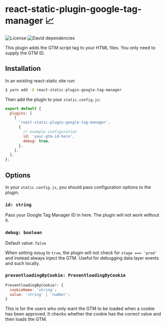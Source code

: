 # react-static-plugin-google-tag-manager 📈

![License](https://img.shields.io/github/license/wappsify/react-static-plugin-google-tag-manager.svg)
![David dependencies](https://david-dm.org/wappsify/react-static-plugin-google-tag-manager.svg)

This plugin adds the GTM script tag to your HTML files. You only need to supply the GTM ID.

## Installation

In an existing react-static site run:

```bash
$ yarn add -D react-static-plugin-google-tag-manager
```

Then add the plugin to your `static.config.js`:

```javascript
export default {
  plugins: [
    [
      'react-static-plugin-google-tag-manager',
      {
        // example configuration
        id: 'your-gtm-id-here',
        debug: true,
      },
    ],
  ],
};
```

## Options

In your `static.config.js`, you should pass configuration options to the plugin.

### `id: string`

Pass your Google Tag Manager ID in here. The plugin will not work without it.

### `debug: boolean`

Default value: `false`

When setting `debug` to `true`, the plugin will not check for `stage === 'prod'` and instead always inject the GTM. Useful for debugging data layer events and such locally.

### `preventloadingByCookie: PreventloadingByCookie`

```javascript
PreventloadingByCookie?: {
  cookieName: 'string';
  value: 'string' | 'number';
}
```

This is for the users who only want the GTM to be loaded when a cookie has been approved. It checks whether the cookie has the correct value and then loads the GTM.
